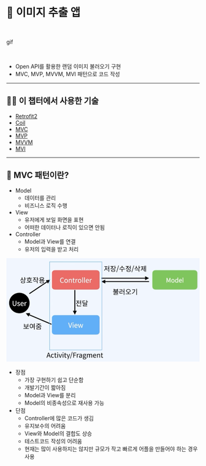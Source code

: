 # 📢 이미지 추출 앱

<br>

gif 

<br>

- Open API를 활용한 랜덤 이미지 불러오기 구현
- MVC, MVP, MVVM, MVI 패턴으로 코드 작성

---
## 💪🏻 이 챕터에서 사용한 기술
- [Retrofit2](https://square.github.io/retrofit/)
- [Coil](https://coil-kt.github.io/coil/)
- [MVC](https://ko.wikipedia.org/wiki/%EB%AA%A8%EB%8D%B8-%EB%B7%B0-%EC%BB%A8%ED%8A%B8%EB%A1%A4%EB%9F%AC)
- [MVP](https://ko.wikipedia.org/wiki/%EB%AA%A8%EB%8D%B8-%EB%B7%B0-%ED%94%84%EB%A6%AC%EC%A0%A0%ED%84%B0)
- [MVVM](https://ko.wikipedia.org/wiki/%EB%AA%A8%EB%8D%B8-%EB%B7%B0-%EB%B7%B0%EB%AA%A8%EB%8D%B8)
- [MVI](https://jaehochoe.medium.com/%EB%B2%88%EC%97%AD-%EC%95%88%EB%93%9C%EB%A1%9C%EC%9D%B4%EB%93%9C%EB%A5%BC-%EC%9C%84%ED%95%9C-mvi-model-view-intent-%EC%95%84%ED%82%A4%ED%85%8D%EC%B3%90-%ED%8A%9C%ED%86%A0%EB%A6%AC%EC%96%BC-%EC%8B%9C%EC%9E%91%ED%95%98%EA%B8%B0-165bda9dfbe7)

---
## 📌 MVC 패턴이란?
- Model
  - 데이터를 관리
  - 비즈니스 로직 수행
- View
  - 유저에게 보일 화면을 표현
  - 어떠한 데이터나 로직이 있으면 안됨
- Controller
  - Model과 View를 연결
  - 유저의 입력을 받고 처리

![img.png](img.png)

- 장점
  - 가장 구현하기 쉽고 단순함
  - 개발기간이 짧아짐
  - Model과 View를 분리
  - Model의 비종속성으로 재사용 가능
- 단점
  - Controller에 많은 코드가 생김
  - 유지보수의 어려움
  - View와 Model의 결합도 상승
  - 테스트코드 작성의 어려움
  - 현재는 많이 사용하지는 않지만 규모가 작고 빠르게 어플을 만들어야 하는 경우 사용